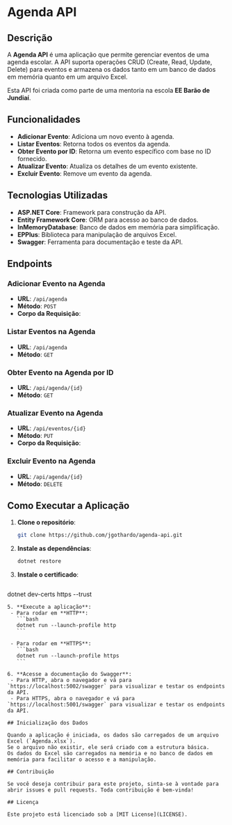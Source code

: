 # Agenda API

## Descrição

A **Agenda API** é uma aplicação que permite gerenciar eventos de uma agenda escolar. A API suporta operações CRUD (Create, Read, Update, Delete) para eventos e armazena os dados tanto em um banco de dados em memória quanto em um arquivo Excel.

Esta API foi criada como parte de uma mentoria na escola **EE Barão de Jundiaí**.

## Funcionalidades

- **Adicionar Evento**: Adiciona um novo evento à agenda.
- **Listar Eventos**: Retorna todos os eventos da agenda.
- **Obter Evento por ID**: Retorna um evento específico com base no ID fornecido.
- **Atualizar Evento**: Atualiza os detalhes de um evento existente.
- **Excluir Evento**: Remove um evento da agenda.

## Tecnologias Utilizadas

- **ASP.NET Core**: Framework para construção da API.
- **Entity Framework Core**: ORM para acesso ao banco de dados.
- **InMemoryDatabase**: Banco de dados em memória para simplificação.
- **EPPlus**: Biblioteca para manipulação de arquivos Excel.
- **Swagger**: Ferramenta para documentação e teste da API.

## Endpoints

### Adicionar Evento na Agenda

- **URL**: `/api/agenda`
- **Método**: `POST`
- **Corpo da Requisição**:
  
  
### Listar Eventos na Agenda

- **URL**: `/api/agenda`
- **Método**: `GET`

### Obter Evento na Agenda por ID

- **URL**: `/api/agenda/{id}`
- **Método**: `GET`

### Atualizar Evento na Agenda

- **URL**: `/api/eventos/{id}`
- **Método**: `PUT`
- **Corpo da Requisição**:
  
  
### Excluir Evento na Agenda

- **URL**: `/api/agenda/{id}`
- **Método**: `DELETE`

## Como Executar a Aplicação

1. **Clone o repositório**:
   ```bash
   git clone https://github.com/jgothardo/agenda-api.git
   ```
3. **Instale as dependências**:
   ```bash
   dotnet restore
   ```
4. **Instale o certificado**:
   ```bash
  dotnet dev-certs https --trust
  ```
5. **Execute a aplicação**:
   - Para rodar em **HTTP**:
     ```bash
     dotnet run --launch-profile http
     ```

   - Para rodar em **HTTPS**:
     ```bash
     dotnet run --launch-profile https
     ```
   
6. **Acesse a documentação do Swagger**:
   - Para HTTP, abra o navegador e vá para `https://localhost:5002/swagger` para visualizar e testar os endpoints da API.
   - Para HTTPS, abra o navegador e vá para `https://localhost:5001/swagger` para visualizar e testar os endpoints da API.

## Inicialização dos Dados

Quando a aplicação é iniciada, os dados são carregados de um arquivo Excel (`Agenda.xlsx`). 
Se o arquivo não existir, ele será criado com a estrutura básica. 
Os dados do Excel são carregados na memória e no banco de dados em memória para facilitar o acesso e a manipulação.

## Contribuição

Se você deseja contribuir para este projeto, sinta-se à vontade para abrir issues e pull requests. Toda contribuição é bem-vinda!

## Licença

Este projeto está licenciado sob a [MIT License](LICENSE).

   
